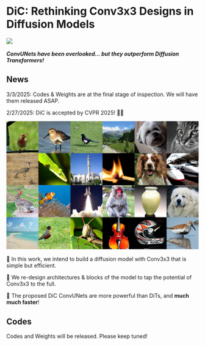 # DiC: Rethinking Conv3x3 Designs in Diffusion Models

<p align="left">
<a href="https://arxiv.org/abs/2501.00603" alt="arXiv">
    <img src="https://img.shields.io/badge/arXiv-2501.00603-b31b1b.svg?style=flat" /></a>
</p>

**_ConvUNets have been overlooked... but they outperform Diffusion Transformers!_**

## News

3/3/2025: Codes & Weights are at the final stage of inspection. We will have them released ASAP.

2/27/2025: DiC is accepted by CVPR 2025! 🎉🎉

![effect](imgs/demo.jpg)


🤔 In this work, we intend to build a diffusion model with Conv3x3 that is simple but efficient.

🔧 We re-design architectures & blocks of the model to tap the potential of Conv3x3 to the full.

🚀 The proposed DiC ConvUNets are more powerful than DiTs, and **much much faster**!


## Codes

Codes and Weights will be released. Please keep tuned!
